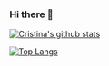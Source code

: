 ### Hi there 👋

<!--
**crnguyen/crnguyen** is a ✨ _special_ ✨ repository because its `README.md` (this file) appears on your GitHub profile.

Here are some ideas to get you started:

- 🔭 I’m currently working on ...
- 🌱 I’m currently learning ...
- 👯 I’m looking to collaborate on ...
- 🤔 I’m looking for help with ...
- 💬 Ask me about ...
- 📫 How to reach me: ...
- 😄 Pronouns: ...
- ⚡ Fun fact: ...
-->

[![Cristina's github stats](https://github-readme-stats.vercel.app/api?username=crnguyen&show_icons=true&theme=radical)](https://github.com/crnguyen/github-readme-stats)

[![Top Langs](https://github-readme-stats.vercel.app/api/top-langs/?username=crnguyen&layout=compact)](https://github.com/crnguyen/github-readme-stats)
